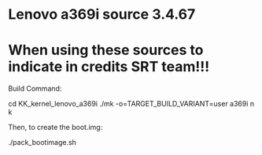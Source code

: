 Lenovo a369i source 3.4.67
===============
When using these sources to indicate in credits SRT team!!!
===============
Build Command:

cd KK_kernel_lenovo_a369i
./mk -o=TARGET_BUILD_VARIANT=user a369i n k

Then, to create the boot.img:

./pack_bootimage.sh

